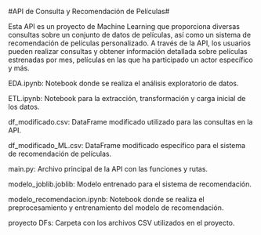 #API de Consulta y Recomendación de Películas#

Esta API es un proyecto de Machine Learning que proporciona diversas consultas sobre un conjunto de datos de películas, así como un sistema de recomendación de películas personalizado. A través de la API, los usuarios pueden realizar consultas y obtener información detallada sobre películas estrenadas por mes, películas en las que ha participado un actor específico y más.

EDA.ipynb: Notebook donde se realiza el análisis exploratorio de datos.

ETL.ipynb: Notebook para la extracción, transformación y carga inicial de los datos.

df_modificado.csv: DataFrame modificado utilizado para las consultas en la API.

df_modificado_ML.csv: DataFrame modificado específico para el sistema de recomendación de películas.

main.py: Archivo principal de la API con las funciones y rutas.

modelo_joblib.joblib: Modelo entrenado para el sistema de recomendación.

modelo_recomendacion.ipynb: Notebook donde se realiza el preprocesamiento y entrenamiento del modelo de recomendación.

proyecto DFs: Carpeta con los archivos CSV utilizados en el proyecto.
